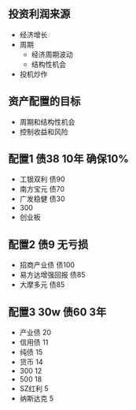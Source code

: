 ## 投资利润来源
- 经济增长
- 周期
  - 经济周期波动
  - 结构性机会
- 投机炒作

## 资产配置的目标
- 周期和结构性机会
- 控制收益和风险

## 配置1 债38 10年 确保10%
- 工银双利 债90
- 南方宝元 债70
- 广发稳健 债30
- 300
- 创业板

## 配置2 债9 无亏损
- 招商产业债 债100
- 易方达增强回报 债85
- 大摩多元 债85

## 配置3 30w 债60 3年
- 产业债 20
- 信用债 11
- 纯债 15
- 货币 14
- 300 12
- 500 18
- SZ红利 5
- 纳斯达克 5